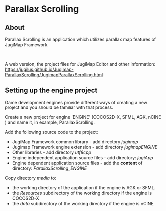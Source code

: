 # Parallax Scrolling

## About

Parallax Scrolling is an application which utilizes parallax map features of JugiMap Framework.

</br> 

A web version, the project files for JugiMap Editor and other information: https://jugilus.github.io/Jugimap-ParallaxScrolling/JugimapParallaxScrolling.html

## Setting up the engine project

Game development engines provide different ways of creating a new project and you should be familiar with that process.

Create a new project for engine 'ENGINE' (COCOS2D-X, SFML, AGK, nCINE ) and name it, in example, ParallaxScrolling.

Add the following source code to the project:
- JugiMap Framework common library - add directory *jugimap*
- Jugimap Framework engine extension - add directory *jugimapENGINE*
- Other libraries - add directory *utf8cpp*
- Engine independent application source files  - add directory: *jugiApp*
- Engine dependent application source files - add the **content** of directory: *ParallaxScrolling_ENGINE*

Copy directory *media* to:
- the working directory of the application if the engine is AGK or SFML.
- the *Resources* subdirectory of the working directory if the engine is COCOS2D-X 
- the *data* subdirectory of the working directory if the engine is nCINE


